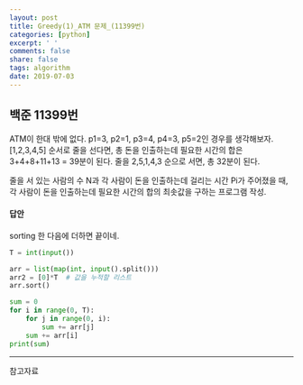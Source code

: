 ```yaml
---
layout: post
title: Greedy(1)_ATM 문제_(11399번)
categories: [python]
excerpt: ' '
comments: false
share: false
tags: algorithm
date: 2019-07-03
---
```


## 백준 11399번

ATM이 한대 밖에 없다.
p1=3, p2=1, p3=4, p4=3, p5=2인 경우를 생각해보자.
[1,2,3,4,5] 순서로 줄을 선다면,
총 돈을 인출하는데 필요한 시간의 합은 3+4+8+11+13 = 39분이 된다.
줄을 2,5,1,4,3 순으로 서면, 총 32분이 된다.

줄을 서 있는 사람의 수 N과 각 사람이 돈을 인출하는데 걸리는 시간 Pi가 주어졌을 때, 각 사람이 돈을 인출하는데 필요한 시간의 합의 최솟값을 구하는 프로그램 작성.

#### 답안

sorting 한 다음에 더하면 끝이네.

```python
T = int(input())

arr = list(map(int, input().split()))
arr2 = [0]*T  # 값을 누적할 리스트
arr.sort()

sum = 0
for i in range(0, T):
    for j in range(0, i):
        sum += arr[j]
    sum += arr[i]
print(sum)

```

---

참고자료
